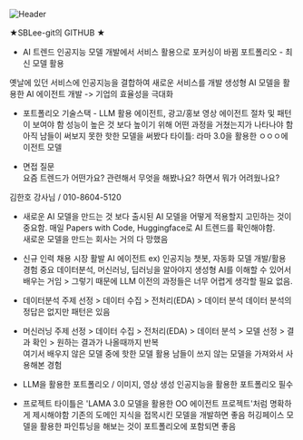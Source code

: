 ![Header](https://capsule-render.vercel.app/api?type=waving&color=gradient&height=200&section=header&text=AI%20Engineer&fontSize=50&animation=fadeIn&fontAlignY=38&desc=Machine%20Learning%20Specialist&descAlignY=51&descAlign=62)





★SBLee-git의 GITHUB ★

- AI 트렌드
인공지능 모델 개발에서 서비스 활용으로 포커싱이 바뀜
포트폴리오 - 최신 모델 활용

옛날에 있던 서비스에 인공지능을 결합하여 새로운 서비스를 개발
생성형 AI 모델을 활용한 AI 에이전트 개발 -> 기업의 효율성을 극대화

- 포트폴리오
기술스택 - LLM 활용 에이전트, 광고/홍보 영상 에이전트
절차 및 패턴이 보여야 함
성능이 높은 것 보다 높이기 위해 어떤 과정을 거쳤는지가 나타나야 함
아직 남들이 써보지 못한 핫한 모델을 써봤다
타이틀: 라마 3.0을 활용한 ㅇㅇㅇ에이전트 모델

- 면접 질문  
요즘 트렌드가 어떤가요?
관련해서 무엇을 해봤나요?
하면서 뭐가 어려웠나요?


김한호 강사님 / 010-8604-5120
- 새로운 AI 모델을 만드는 것 보다 출시된 AI 모델을 어떻게 적용할지 고민하는 것이 중요함.
매일 Papers with Code, Huggingface로 AI 트렌드를 확인해야함.  
새로운 모델을 만드는 회사는 거의 다 망했음
- 신규 인력 채용 시장 활발
AI 에이전트   ex) 인공지능 챗봇, 자동화 모델 개발/활용 경험 중요
데이터분석, 머신러닝, 딥러닝을 알아야지 생성형 AI를 이해할 수 있어서 배우는 거임 > 그렇기 때문에  LLM 이전의 과정들은 너무 어렵게 생각할 필요 없음.
- 데이터분석
주제 선정 > 데이터 수집 > 전처리(EDA) > 데이터 분석 
데이터 분석의 정답은 없지만 패턴은 있음
- 머신러닝
주제 선정 > 데이터 수집 > 전처리(EDA) > 데이터 분석 > 모델 선정 > 결과 확인 > 원하는 결과가 나올때까지 반복  
여기서 배우지 않은 모델 중에 핫한 모델 활용
남들이 쓰지 않는 모델을 가져와서 사용해본 경험

- LLM을 활용한 포트폴리오 / 이미지, 영상 생성 인공지능을 활용한 포트폴리오 필수
- 프로젝트 타이틀은 'LAMA 3.0 모델을 활용한 OO 에이전트 프로젝트'처럼 명확하게 제시해야함
  기존의 도메인 지식을 접목시킨 모델을 개발하면 좋음
  허깅페이스 모델을 활용한 파인튜닝을 해보는 것이 포트폴리오에 포함되면 좋음
